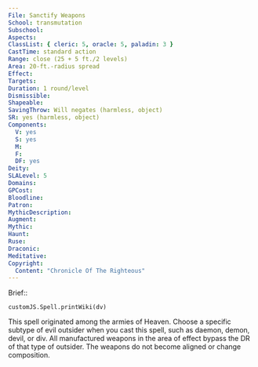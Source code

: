 ```yaml
---
File: Sanctify Weapons
School: transmutation
Subschool: 
Aspects: 
ClassList: { cleric: 5, oracle: 5, paladin: 3 }
CastTime: standard action
Range: close (25 + 5 ft./2 levels)
Area: 20-ft.-radius spread
Effect: 
Targets: 
Duration: 1 round/level
Dismissible: 
Shapeable: 
SavingThrow: Will negates (harmless, object)
SR: yes (harmless, object)
Components:
  V: yes
  S: yes
  M: 
  F: 
  DF: yes
Deity: 
SLALevel: 5
Domains: 
GPCost: 
Bloodline: 
Patron: 
MythicDescription: 
Augment: 
Mythic: 
Haunt: 
Ruse: 
Draconic: 
Meditative: 
Copyright:
  Content: "Chronicle Of The Righteous"
---
```

Brief:: 

```dataviewjs
customJS.Spell.printWiki(dv)
```

This spell originated among the armies of Heaven. Choose a specific subtype of evil outsider when you cast this spell, such as daemon, demon, devil, or div. All manufactured weapons in the area of effect bypass the DR of that type of outsider. The weapons do not become aligned or change composition.
